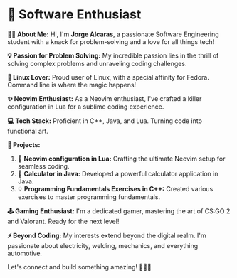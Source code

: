 # 🚀 Software Enthusiast

**👨‍💻 About Me:** Hi, I'm **Jorge Alcaras**, a passionate Software Engineering student with a knack for problem-solving and a love for all things tech!

**💡 Passion for Problem Solving:** My incredible passion lies in the thrill of solving complex problems and unraveling coding challenges.

**🐧 Linux Lover:** Proud user of Linux, with a special affinity for Fedora. Command line is where the magic happens!

**✨ Neovim Enthusiast:** As a Neovim enthusiast, I've crafted a killer configuration in Lua for a sublime coding experience.

**💻 Tech Stack:** Proficient in C++, Java, and Lua. Turning code into functional art.

**🚀 Projects:**
1. 🌟 **Neovim configuration in Lua:** Crafting the ultimate Neovim setup for seamless coding.
2. 🧮 **Calculator in Java:** Developed a powerful calculator application in Java.
3. 💡 **Programming Fundamentals Exercises in C++:** Created various exercises to master programming fundamentals.

**🕹️ Gaming Enthusiast:** I'm a dedicated gamer, mastering the art of CS:GO 2 and Valorant. Ready for the next level!

**⚡ Beyond Coding:** My interests extend beyond the digital realm. I'm passionate about electricity, welding, mechanics, and everything automotive.

Let's connect and build something amazing! 🚀🔧🌐
